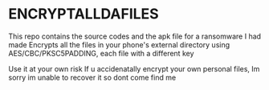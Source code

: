 # ENCRYPTALLDAFILES

This repo contains the source codes and the apk file for a ransomware I had made
Encrypts all the files in your phone's external directory using AES/CBC/PKSC5PADDING, each file with a different key

Use it at your own risk
If u accidenatally encrypt your own personal files, Im sorry im unable to recover it so dont come find me
